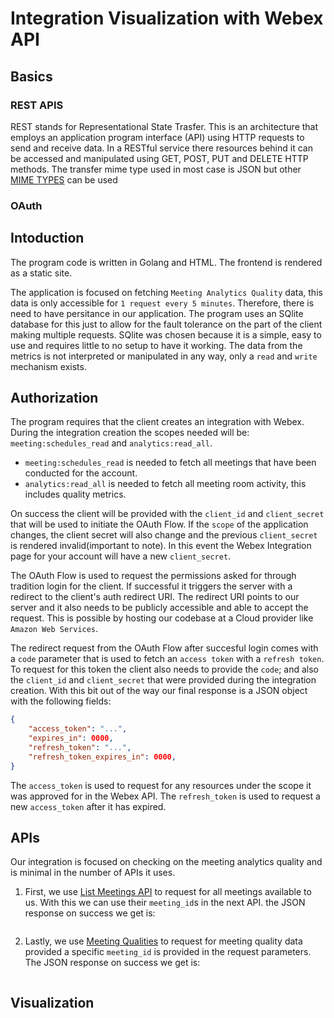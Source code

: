 # Integration Visualization with Webex API

## Basics

### REST APIS

REST stands for Representational State Trasfer. This is an architecture that employs an application program interface (API) using HTTP requests to send and receive data. In a RESTful service there resources behind it can be accessed and manipulated using GET, POST, PUT and DELETE HTTP methods. The transfer mime type used in most case is JSON but other [MIME TYPES]() can be used

### OAuth

## Intoduction

The program code is written in Golang and HTML. The frontend is rendered as a static site.

The application is focused on fetching `Meeting Analytics Quality` data, this data is only accessible for `1 request every 5 minutes`. Therefore, there is need to have persitance in our application. The program uses an SQlite database for this just to allow for the fault tolerance on the part of the client making multiple requests. SQlite was chosen because it is a simple, easy to use and requires little to no setup to have it working. The data from the metrics is not interpreted or manipulated in any way, only a `read` and `write` mechanism exists.

## Authorization

The program requires that the client creates an integration with Webex. During the integration creation the scopes needed will be: `meeting:schedules_read` and `analytics:read_all`.
- `meeting:schedules_read` is needed to fetch all meetings that have been conducted for the account.
- `analytics:read_all` is needed to fetch all meeting room activity, this includes quality metrics.

On success the client will be provided with the `client_id` and `client_secret` that will be used to initiate the OAuth Flow. If the `scope` of the application changes, the client secret will also change and the previous `client_secret` is rendered invalid(important to note). In this event the Webex Integration page for your account will have a new `client_secret`.

The OAuth Flow is used to request the permissions asked for through tradition login for the client. If successful it triggers the server with a redirect to the client's auth redirect URI. The redirect URI points to our server and it also needs to be publicly accessible and able to accept the request. This is possible by hosting our codebase at a Cloud provider like `Amazon Web Services`.

The redirect request from the OAuth Flow after succesful login comes with a `code` parameter that is used to fetch an `access token` with a `refresh token`. To request for this token the client also needs to provide the `code`; and also the `client_id` and `client_secret` that were provided during the integration creation. With this bit out of the way our final response is a JSON object with the following fields:
```json
{
    "access_token": "...",
    "expires_in": 0000,
    "refresh_token": "...",
    "refresh_token_expires_in": 0000,
}
```

The `access_token` is used to request for any resources under the scope it was approved for in the Webex API. The `refresh_token` is used to request a new `access_token` after it has expired.

## APIs

Our integration is focused on checking on the meeting analytics quality and is minimal in the number of APIs it uses.
1. First, we use [List Meetings API](https://developer.webex.com/docs/api/v1/meetings/list-meetings) to request for all meetings available to us. With this we can use their `meeting_id`s in the next API. the JSON response on success we get is:
```json
```

2. Lastly, we use [Meeting Qualities](https://developer.webex.com/docs/api/v1/meeting-qualities/get-meeting-qualities) to request for meeting quality data provided a specific `meeting_id` is provided in the request parameters. The JSON response on success we get is:
```json
```

## Visualization


